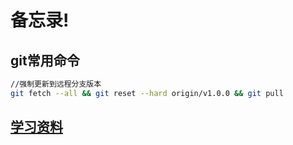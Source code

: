 # 备忘录!

## git常用命令
```bash
//强制更新到远程分支版本
git fetch --all && git reset --hard origin/v1.0.0 && git pull

```

## [学习资料](/notes/)
